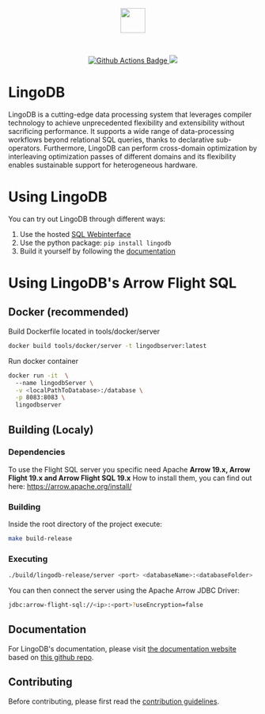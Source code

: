 <div align="center">
  <img src="https://www.lingo-db.com/images/lingodb-black-title.png" height="50">
</div>
<p>&nbsp;</p>
<p align="center">
  <a href="https://github.com/lingo-db/lingo-db/actions">
    <img src="https://github.com/lingo-db/lingo-db/actions/workflows/workflow.yml/badge.svg?branch=main" alt="Github Actions Badge">
  </a>
  <a href="https://codecov.io/gh/lingo-db/lingo-db" >
    <img src="https://codecov.io/gh/lingo-db/lingo-db/branch/main/graph/badge.svg?token=7RC3UD5YEA"/>
  </a>
</p>

# LingoDB
LingoDB is a cutting-edge data processing system that leverages compiler technology to achieve unprecedented flexibility and extensibility without sacrificing performance. It supports a wide range of data-processing workflows beyond relational SQL queries, thanks to declarative sub-operators. Furthermore, LingoDB can perform cross-domain optimization by interleaving optimization passes of different domains and its flexibility enables sustainable support for heterogeneous hardware.

# Using LingoDB
You can try out LingoDB through different ways:
1. Use the hosted [SQL Webinterface](https://www.lingo-db.com/interface/)
2. Use the python package: `pip install lingodb`
3. Build it yourself by following the [documentation](https://www.lingo-db.com/docs/gettingstarted/install/#building-from-source)

# Using LingoDB's Arrow Flight SQL
## Docker (recommended)
Build Dockerfile located in tools/docker/server
```bash
docker build tools/docker/server -t lingodbserver:latest
```
Run docker container 

```bash
docker run -it  \      
  --name lingodbServer \
  -v <localPathToDatabase>:/database \
  -p 8083:8083 \
  lingodbserver

```
## Building (Localy)
### Dependencies 
To use the Flight SQL server you specific need Apache **Arrow 19.x, Arrow Flight 19.x and Arrow Flight SQL 19.x**
How to install them, you can find out here: https://arrow.apache.org/install/ 
### Building 
Inside the root directory of the project execute:
```bash
make build-release 
```
### Executing
```bash
./build/lingodb-release/server <port> <databaseName>:<databaseFolder>
```
You can then connect the server using the Apache Arrow JDBC Driver:
```bash
jdbc:arrow-flight-sql://<ip>:<port>?useEncryption=false
```

## Documentation
For LingoDB's documentation, please visit [the documentation website](https://www.lingo-db.com/docs/) based on [this github repo](https://github.com/lingo-db/lingo-db.github.io).

## Contributing
Before contributing, please first read the [contribution guidelines](https://www.lingo-db.com/docs/next/ForDevelopers/Contributing).
